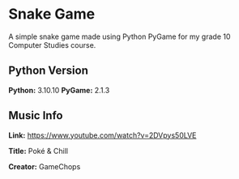 # Snake Game
A simple snake game made using Python PyGame for my grade 10 Computer Studies course.

## Python Version
**Python:** 3.10.10
**PyGame:** 2.1.3

## Music Info
**Link:** https://www.youtube.com/watch?v=2DVpys50LVE

**Title:** Poké & Chill

**Creator:** GameChops
